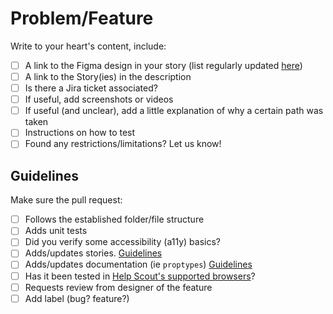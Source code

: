 # Problem/Feature

Write to your heart's content, include:

- [ ] A link to the Figma design in your story (list regularly updated [here](https://docs.google.com/spreadsheets/d/19-5gNbYuKjOb-kk7VTQZ0i_VWVd_8lubx-uhrlPUu1E/edit#gid=0))
- [ ] A link to the Story(ies) in the description
- [ ] Is there a Jira ticket associated?
- [ ] If useful, add screenshots or videos
- [ ] If useful (and unclear), add a little explanation of why a certain path was taken
- [ ] Instructions on how to test
- [ ] Found any restrictions/limitations? Let us know!

## Guidelines

Make sure the pull request:

- [ ] Follows the established folder/file structure
- [ ] Adds unit tests
- [ ] Did you verify some accessibility (a11y) basics?
- [ ] Adds/updates stories. [Guidelines](https://hsds.helpscout.com/?path=/docs/%F0%9F%8F%A0-welcome-4-writing-stories--page)
- [ ] Adds/updates documentation (ie `proptypes`) [Guidelines](https://hsds.helpscout.com/?path=/docs/%F0%9F%8F%A0-welcome-3-writing-components--page)
- [ ] Has it been tested in [Help Scout's supported browsers](https://docs.helpscout.com/article/1292-supported-browsers-and-system-requirements)?
- [ ] Requests review from designer of the feature
- [ ] Add label (bug? feature?)
